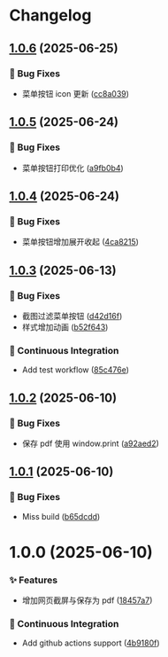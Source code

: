 <a name="readme-top"></a>

# Changelog

## [1.0.6](https://github.com/yuntijs/made-with-tabtab/compare/v1.0.5...v1.0.6) (2025-06-25)


### 🐛 Bug Fixes

* 菜单按钮 icon 更新 ([cc8a039](https://github.com/yuntijs/made-with-tabtab/commit/cc8a039))

## [1.0.5](https://github.com/yuntijs/made-with-tabtab/compare/v1.0.4...v1.0.5) (2025-06-24)


### 🐛 Bug Fixes

* 菜单按钮打印优化 ([a9fb0b4](https://github.com/yuntijs/made-with-tabtab/commit/a9fb0b4))

## [1.0.4](https://github.com/yuntijs/made-with-tabtab/compare/v1.0.3...v1.0.4) (2025-06-24)


### 🐛 Bug Fixes

* 菜单按钮增加展开收起 ([4ca8215](https://github.com/yuntijs/made-with-tabtab/commit/4ca8215))

## [1.0.3](https://github.com/yuntijs/made-with-tabtab/compare/v1.0.2...v1.0.3) (2025-06-13)


### 🐛 Bug Fixes

* 截图过滤菜单按钮 ([d42d16f](https://github.com/yuntijs/made-with-tabtab/commit/d42d16f))
* 样式增加动画 ([b52f643](https://github.com/yuntijs/made-with-tabtab/commit/b52f643))


### 🔧 Continuous Integration

* Add test workflow ([85c476e](https://github.com/yuntijs/made-with-tabtab/commit/85c476e))

## [1.0.2](https://github.com/yuntijs/made-with-tabtab/compare/v1.0.1...v1.0.2) (2025-06-10)


### 🐛 Bug Fixes

* 保存 pdf 使用 window.print ([a92aed2](https://github.com/yuntijs/made-with-tabtab/commit/a92aed2))

## [1.0.1](https://github.com/yuntijs/made-with-tabtab/compare/v1.0.0...v1.0.1) (2025-06-10)


### 🐛 Bug Fixes

* Miss build ([b65dcdd](https://github.com/yuntijs/made-with-tabtab/commit/b65dcdd))

# 1.0.0 (2025-06-10)


### ✨ Features

* 增加网页截屏与保存为 pdf ([18457a7](https://github.com/yuntijs/made-with-tabtab/commit/18457a7))


### 🔧 Continuous Integration

* Add github actions support ([4b9180f](https://github.com/yuntijs/made-with-tabtab/commit/4b9180f))
